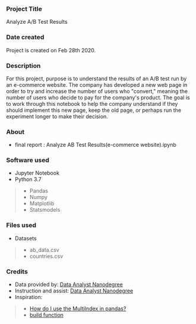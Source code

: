 ### Project Title
Analyze A/B Test Results

### Date created
Project is created on Feb 28th 2020.

### Description
For this project, purpose is to understand the results of an A/B test run by an e-commerce website. The company has developed a new web page in order to try and increase the number of users who "convert," meaning the number of users who decide to pay for the company's product. The goal is to work through this notebook to help the company understand if they should implement this new page, keep the old page, or perhaps run the experiment longer to make their decision.

### About
+ final report : Analyze AB Test Results(e-commerce website).ipynb

### Software used
+ Jupyter Notebook
+ Python 3.7
> + Pandas
> + Numpy
> + Matplotlib
> + Statsmodels

### Files used
+ Datasets
> + ab_data.csv
> + countries.csv

### Credits
+ Data provided by: [Data Analyst Nanodegree](https://www.udacity.com/course/data-analyst-nanodegree--nd002)
+ Instruction and assist: [Data Analyst Nanodegree](https://www.udacity.com/course/data-analyst-nanodegree--nd002)
+ Inspiration:
> + [How do I use the MultiIndex in pandas?](https://youtu.be/tcRGa2soc-c)
> + [build function](https://knowledge.udacity.com/questions/72926)

